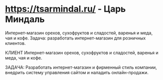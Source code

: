 # https://tsarmindal.ru/ - Царь Миндаль 
Интернет-магазин орехов, сухофруктов и сладостей, варенья и меда, чая и кофе. Задача: разработать интернет-магазин для розничных клиентов.

КЛИЕНТ
Интернет-магазин орехов, сухофруктов и сладостей, варенья и меда, чая и кофе.

ЗАДАЧА:
Разработать интернет-магазин и фирменный стиль компании, внедрить систему управления сайтом и наладить онлайн-продажи.


